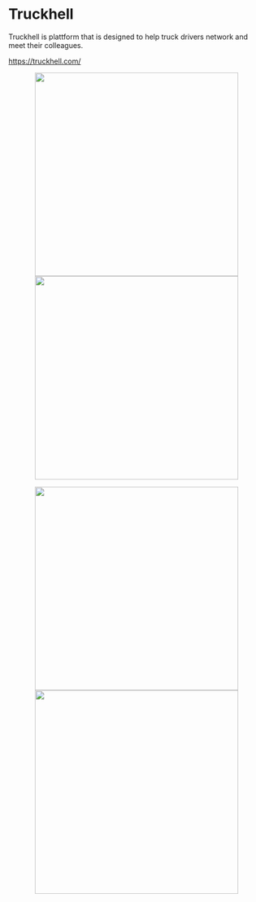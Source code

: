 # Truckhell
Truckhell is plattform that is designed to help truck drivers network and meet their colleagues.

https://truckhell.com/

<p align="center">
  <img src="https://user-images.githubusercontent.com/39808483/101258810-47a14100-3725-11eb-925d-70aa0d6c5deb.png" width="400"/>
  <img src="https://user-images.githubusercontent.com/39808483/101258813-4839d780-3725-11eb-81bc-0c5ff576d8a3.png" width="400"/>
</p>
<p align="center">
  <img src="https://user-images.githubusercontent.com/39808483/101258815-496b0480-3725-11eb-8add-3544e7f48448.png" width="400"/>
  <img src="https://user-images.githubusercontent.com/39808483/101258816-4a039b00-3725-11eb-8473-e13a9e1a4b07.png" width="400"/>
</p>
